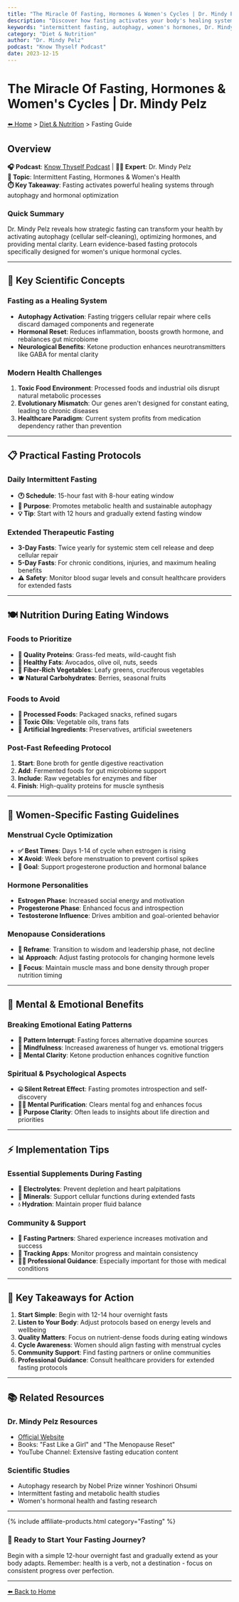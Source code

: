 ```yaml
---
title: "The Miracle Of Fasting, Hormones & Women's Cycles | Dr. Mindy Pelz"
description: "Discover how fasting activates your body's healing system through autophagy, optimizes hormones, and provides mental clarity. Learn practical fasting protocols for women."
keywords: "intermittent fasting, autophagy, women's hormones, Dr. Mindy Pelz, fasting benefits, metabolic health, cellular repair"
category: "Diet & Nutrition"
author: "Dr. Mindy Pelz"
podcast: "Know Thyself Podcast"
date: 2023-12-15
---
```


# The Miracle Of Fasting, Hormones & Women's Cycles | Dr. Mindy Pelz

<nav aria-label="breadcrumb">
  <a href="/" aria-label="Return to homepage">⬅️ Home</a> > <a href="/notes/diet/">Diet & Nutrition</a> > Fasting Guide
</nav>

## Overview

**🎧 Podcast**: [Know Thyself Podcast](https://www.knowthyself.one) | **👨‍⚕️ Expert**: Dr. Mindy Pelz  
**🎯 Topic**: Intermittent Fasting, Hormones & Women's Health  
**⏱️ Key Takeaway**: Fasting activates powerful healing systems through autophagy and hormonal optimization

### Quick Summary
Dr. Mindy Pelz reveals how strategic fasting can transform your health by activating autophagy (cellular self-cleaning), optimizing hormones, and providing mental clarity. Learn evidence-based fasting protocols specifically designed for women's unique hormonal cycles.

---

## 🔬 **Key Scientific Concepts**

### **Fasting as a Healing System**
- **Autophagy Activation**: Fasting triggers cellular repair where cells discard damaged components and regenerate
- **Hormonal Reset**: Reduces inflammation, boosts growth hormone, and rebalances gut microbiome
- **Neurological Benefits**: Ketone production enhances neurotransmitters like GABA for mental clarity

### **Modern Health Challenges**
1. **Toxic Food Environment**: Processed foods and industrial oils disrupt natural metabolic processes
2. **Evolutionary Mismatch**: Our genes aren't designed for constant eating, leading to chronic diseases
3. **Healthcare Paradigm**: Current system profits from medication dependency rather than prevention

---

## 📋 **Practical Fasting Protocols**

### **Daily Intermittent Fasting**
- **🕐 Schedule**: 15-hour fast with 8-hour eating window
- **🎯 Purpose**: Promotes metabolic health and sustainable autophagy
- **💡 Tip**: Start with 12 hours and gradually extend fasting window

### **Extended Therapeutic Fasting**
- **3-Day Fasts**: Twice yearly for systemic stem cell release and deep cellular repair
- **5-Day Fasts**: For chronic conditions, injuries, and maximum healing benefits
- **⚠️ Safety**: Monitor blood sugar levels and consult healthcare providers for extended fasts

---

## 🍽️ **Nutrition During Eating Windows**

### **Foods to Prioritize**
- **🥩 Quality Proteins**: Grass-fed meats, wild-caught fish
- **🥑 Healthy Fats**: Avocados, olive oil, nuts, seeds
- **🥬 Fiber-Rich Vegetables**: Leafy greens, cruciferous vegetables
- **🫐 Natural Carbohydrates**: Berries, seasonal fruits

### **Foods to Avoid**
- **🚫 Processed Foods**: Packaged snacks, refined sugars
- **🚫 Toxic Oils**: Vegetable oils, trans fats
- **🚫 Artificial Ingredients**: Preservatives, artificial sweeteners

### **Post-Fast Refeeding Protocol**
1. **Start**: Bone broth for gentle digestive reactivation
2. **Add**: Fermented foods for gut microbiome support
3. **Include**: Raw vegetables for enzymes and fiber
4. **Finish**: High-quality proteins for muscle synthesis

---

## 👩 **Women-Specific Fasting Guidelines**

### **Menstrual Cycle Optimization**
- **✅ Best Times**: Days 1-14 of cycle when estrogen is rising
- **❌ Avoid**: Week before menstruation to prevent cortisol spikes
- **🎯 Goal**: Support progesterone production and hormonal balance

### **Hormone Personalities**
- **Estrogen Phase**: Increased social energy and motivation
- **Progesterone Phase**: Enhanced focus and introspection
- **Testosterone Influence**: Drives ambition and goal-oriented behavior

### **Menopause Considerations**
- **🌟 Reframe**: Transition to wisdom and leadership phase, not decline
- **📊 Approach**: Adjust fasting protocols for changing hormone levels
- **💪 Focus**: Maintain muscle mass and bone density through proper nutrition timing

---

## 🧠 **Mental & Emotional Benefits**

### **Breaking Emotional Eating Patterns**
- **🔄 Pattern Interrupt**: Fasting forces alternative dopamine sources
- **🧘 Mindfulness**: Increased awareness of hunger vs. emotional triggers
- **💭 Mental Clarity**: Ketone production enhances cognitive function

### **Spiritual & Psychological Aspects**
- **🤐 Silent Retreat Effect**: Fasting promotes introspection and self-discovery
- **🧘‍♀️ Mental Purification**: Clears mental fog and enhances focus
- **🎯 Purpose Clarity**: Often leads to insights about life direction and priorities

---

## ⚡ **Implementation Tips**

### **Essential Supplements During Fasting**
- **🧂 Electrolytes**: Prevent depletion and heart palpitations
- **🧪 Minerals**: Support cellular functions during extended fasts
- **💧 Hydration**: Maintain proper fluid balance

### **Community & Support**
- **👥 Fasting Partners**: Shared experience increases motivation and success
- **📱 Tracking Apps**: Monitor progress and maintain consistency
- **👨‍⚕️ Professional Guidance**: Especially important for those with medical conditions

---

## 🎯 **Key Takeaways for Action**

1. **Start Simple**: Begin with 12-14 hour overnight fasts
2. **Listen to Your Body**: Adjust protocols based on energy levels and wellbeing
3. **Quality Matters**: Focus on nutrient-dense foods during eating windows
4. **Cycle Awareness**: Women should align fasting with menstrual cycles
5. **Community Support**: Find fasting partners or online communities
6. **Professional Guidance**: Consult healthcare providers for extended fasting protocols

---

## 📚 **Related Resources**

### **Dr. Mindy Pelz Resources**
- [Official Website](https://drmindypelz.com/)
- Books: "Fast Like a Girl" and "The Menopause Reset"
- YouTube Channel: Extensive fasting education content

### **Scientific Studies**
- Autophagy research by Nobel Prize winner Yoshinori Ohsumi
- Intermittent fasting and metabolic health studies
- Women's hormonal health and fasting research

---

{% include affiliate-products.html category="Fasting" %}

<div class="call-to-action">
  <h3>🚀 Ready to Start Your Fasting Journey?</h3>
  <p>Begin with a simple 12-hour overnight fast and gradually extend as your body adapts. Remember: health is a verb, not a destination - focus on consistent progress over perfection.</p>
</div>

---

<nav aria-label="breadcrumb">
  <a href="/" aria-label="Return to homepage">⬅️ Back to Home</a>
</nav>